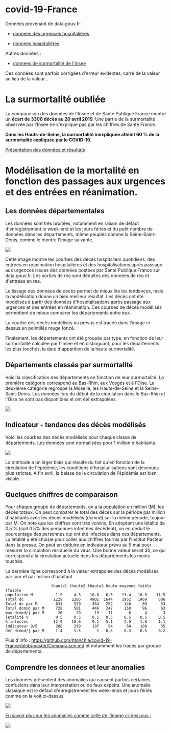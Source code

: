 # covid-19-France

Données provenant de data.gouv.fr :
- [donnees des urgences hospitalières](https://www.data.gouv.fr/fr/datasets/donnees-des-urgences-hospitalieres-et-de-sos-medecins-relatives-a-lepidemie-de-covid-19/#discussion-5e81dd4a77c21352b6a2b6b5-1)

- [donnees hospitalières](https://www.data.gouv.fr/fr/datasets/donnees-hospitalieres-relatives-a-lepidemie-de-covid-19/)

Autres données :

- [donnees de surmortalité de l'insee](https://www.insee.fr/fr/information/4470857#graphique-figure2_radio1)

Ces données sont parfois corrigées d'erreur évidentes, carré de la valeur au lieu de la valeur...

# La surmortalité oubliée

La comparaison des données de l'Insee et de Santé Publique France montre un **écart de 3300 décès au 20 avril 2019**.
Une partie de la surmortalité observée par l'Insee ne s'explique pas par les chiffres de Santé France.

**Dans les Hauts-de-Seine, la surmortalité inexpliquée atteint 60 % de la surmortalité expliquée par le COVID-19.**

[Présentation des données et résultats](https://github.com/htonchia/covid-19-France/blob/master/cartes_deces_hosp_nonhosp.md)


# Modélisation de la mortalité en fonction des passages aux urgences et des entrées en réanimation.

## Les données départementales
Les données sont très bruitées, notamment en raison de défaut d'enregistrement le week-end et les jours fériés et du petit nombre de données dans les départements, même peuplés comme la Seine-Saint-Denis, comme le montre l'image suivante.

![](Images/huD93dc_100000.png)

Cette image montre les courbes des décès hospitaliers quotidiens, des entrées en réanimation hospitalières et des hospitalisations après passage aux urgences issues des données postées par Santé Publique France sur data.gouv.fr.
Les sorties de rea sont déduites des données de rea et d'entrées en rea.

Le lissage des données de decès permet de mieux lire les tendances, mais la modélisation donne un bien meilleur résultat.
Les décès ont été modélisés à partir des données d'hospitalisations après passage aux urgences et des entrées en réanimation. Ces courbes de décès modélisés permettent de mieux comparer les départements entre eux. 

La courbe des décès modélisés ou prévus est tracée dans l'image ci-dessus en pointillés rouge foncé.

Finalement, les départements ont été groupés par type, en fonction de leur surmortalité calculée par l'insee et en distinguant, pour les départements les plus touchés, la date d'apparition de la haute surmortalité.


## Départements classés par surmortalité

Voici la classification des départements en fonction de leur surmortalité.
La première catégorie correspond au Bas-Rhin, aux Vosges et à l'Oise.
La deuxième catégorie regroupe la Moselle, les Hauts-de-Seine et la Seine-Saint-Denis.
Les données lors du début de la circulation dans le Bas-Rhin et l'Oise ne sont pas disponibles et ont été extrapolées.

![](Images/france_mortalite.png)

## Indicateur - tendance des décès modélisés

Voici les courbes des décès modélisés pour chaque classe de départements. Les données sont normalisées pour 1 million d'habitants.

![](Images/dspdc_fkfsdc_1000000.png)

La méthode a un léger biais qui résulte du fait qu'en fonction de la circulation de l'épidémie, les conditions d'hospitalisations sont devenues plus strictes. 
A fin avril, la baisse de la circulation de l'épidémie est bien visible.

## Quelques chiffres de comparaison

Pour chaque groupe de départements, on a la population en million (M), les décès totaux.
On peut comparer le total des décès sur la période par million d'habitants avec les décès modélisés (dcmod) sur la même période, toujour par M.
On note que les chiffres sont très voisins. 
En adoptant une létalité de 0.5 % (soit 0.5% des personnes infectées décèdent), on en déduit le pourcentage des personnes qui ont été infectées dans ces départements. La létalité a été choisie pour coller aux chiffres fournis par l'Institut Pasteur dans la presse.
On peut en déduire en indicateur prévu au 9 mai pour mesurer la circulation résiduelle du virus. Une bonne valeur serait 30, ce qui correspond à la circulation actuelle dans les départements les moins touchés. 

La dernière ligne correspond à la valeur extrapolée des décès modélisés par jour et par million d'habitant.
```
                    thaute1 thaute2 thaute3 haute moyenne faible tfaible
population M          1.9     4.3    10.8   6.5    13.4   16.5    11.5
Total dc             1229    2286    4901  1644    1952   1469     606
Total dc par M        631     529     454   252     146     89      53
Total dcmod par M     728     501     446   247     150     96      63
max dcmod/j par M      26      20      19    11       6      4       3
letalité %            0.5     0.5     0.5   0.5     0.5    0.5     0.5
% infectés           12.9    10.6     9.1   5.1     2.9    1.8     1.1
indicateur 9/5        280     299     197    94      60    108      35
der dcmod/j par M     1.4     1.5       1   0.5     0.3    0.5     0.2
```

Plus d'info : https://github.com/htonchia/covid-19-France/blob/master/Comparaison.md et notamment les tracés par groupe de départements.

## Comprendre les données et leur anomalies

Les données présentent des anomalies qui causent parfois certaines confusions dans leur interprétation ou de faux espoirs. Une anomalie classique est le défaut d'enregistrement les week-ends et jours fériés comme on le voit ci-dessus.

![](Images/huFRdc_no.png)

[En savoir plus sur les anomalies comme celle de l'image ci-dessous :](https://github.com/htonchia/covid-19-France/blob/master/Lire_les_anomalies.md#covid-19-lire-les-anomalies)

![](Images/ca_carte_hosp_dc200501.png) 
